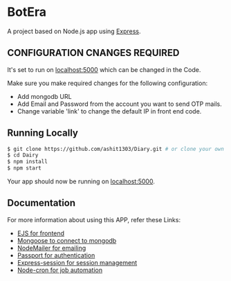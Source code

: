 # BotEra  

A project based on Node.js app using [Express](http://expressjs.com/).

## CONFIGURATION CNANGES REQUIRED

It's set to run on [localhost:5000](http://localhost:5000) which can be changed in the Code.

Make sure you make required changes for the following configuration:

- Add mongodb URL
- Add Email and Password from the account you want to send OTP mails. 
- Change variable 'link' to change the default IP in front end code.

## Running Locally

```sh
$ git clone https://github.com/ashit1303/Diary.git # or clone your own fork
$ cd Dairy
$ npm install
$ npm start

```

Your app should now be running on [localhost:5000](http://localhost:5000/).

## Documentation

For more information about using this APP, refer these Links:

- [EJS for frontend](https://ejs.co)
- [Mongoose to connect to mongodb](https://www.npmjs.com/package/mongoose)
- [NodeMailer for emailing](https://nodemailer.com)
- [Passport for authentication](http://www.passportjs.org/)
- [Express-session for session management](https://www.npmjs.com/package/express-session)
- [Node-cron for job automation](https://www.npmjs.com/package/node-cron)
